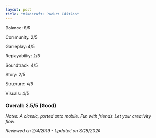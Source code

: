 ```yaml
---
layout: post
title: "Minecraft: Pocket Edition"
---
```


Balance: 5/5

Community: 2/5

Gameplay: 4/5

Replayability: 2/5

Soundtrack: 4/5

Story: 2/5

Structure: 4/5

Visuals: 4/5

### Overall: 3.5/5 (Good)

*Notes: A classic, ported onto mobile. Fun with friends. Let your creativity flow.*

*Reviewed on 2/4/2019 - Updated on 3/28/2020*
